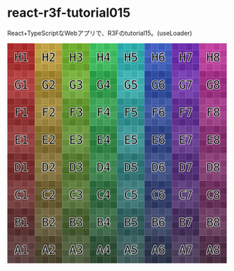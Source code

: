 # react-r3f-tutorial015
React+TypeScriptなWebアプリで、R3Fのtutorial15。(useLoader)

![](https://github.com/aaaa1597/react-r3f-tutorial015/blob/main/public/imgs/grid.png)
